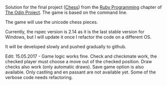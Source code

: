 Solution for the final project ([Chess](http://www.theodinproject.com/courses/ruby-programming/lessons/ruby-final-project?ref=lc-pb)) from the [Ruby Programming](http://www.theodinproject.com/courses/ruby-programming) chapter of [The Odin Project](http://www.theodinproject.com/home).
The game is based on the command line.

The game will use the unicode chess pieces.

Currently, the rspec version is 2.14 as it is the last stable version for Windows, but I will update it once I refactor the code on a different OS.

It will be developed slowly and pushed gradually to github.

Edit: 15.05.2017 - Game logic works fine. Check and checkmate work, the checked player must choose a move out of the checked position.
Draw checks also work (only automatic draws). Save game option is also available. Only castling and en passant are not available yet. Some of the verbose code needs refactoring.